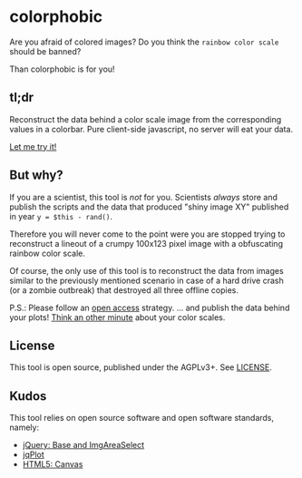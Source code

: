 colorphobic
===========

Are you afraid of colored images?
Do you think the `rainbow color scale` should be banned?

Than colorphobic is for you!


## tl;dr

Reconstruct the data behind a color scale image from the corresponding values in a
colorbar.
Pure client-side javascript, no server will eat your data.

[Let me try it!](https://ax3l.github.io/colorphobic/)

## But why?

If you are a scientist, this tool is *not* for you.
Scientists *always* store and publish the scripts and the data that
produced "shiny image XY" published in year `y = $this - rand()`.

Therefore you will never come to the point were you are stopped trying
to reconstruct a lineout of a crumpy 100x123 pixel image with a obfuscating
rainbow color scale.

Of course, the only use of this tool is to reconstruct the data from
images similar to the previously mentioned scenario in case of a hard
drive crash (or a zombie outbreak) that destroyed all three offline copies.

P.S.: Please follow an [open access](https://en.wikipedia.org/wiki/Open_access)
      strategy.
      ... and publish the data behind your plots!
      [Think an other minute](http://www.sron.nl/~pault/#schemecomparison)
      about your color scales.

## License

This tool is open source, published under the AGPLv3+.
See [LICENSE](LICENSE).

## Kudos

This tool relies on open source software and open software standards, namely:

  - [jQuery: Base and ImgAreaSelect](https://plugins.jquery.com/imgareaselect/)
  - [jqPlot](http://www.jqplot.com)
  - [HTML5: Canvas](http://www.w3schools.com/tags/canvas_drawimage.asp)

